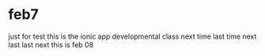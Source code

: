 # feb7
just for test
this is the ionic app developmental class
next time
last time
next last
last next
this is feb 08
